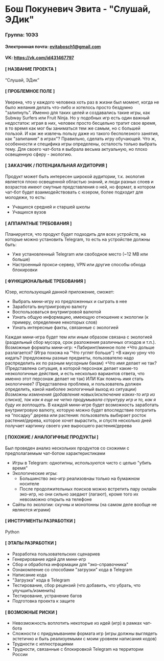 # Бош Покуневич Эвита - "Слушай, ЭДик"

### Группа: 10Э3
#### Электронная почта: evitabosch1@gmail.com
#### VK: https://vk.com/id431467797
#### [ НАЗВАНИЕ ПРОЕКТА ]

“Слушай, ЭДик”

#### [ ПРОБЛЕМНОЕ ПОЛЕ ]

Уверена, что у каждого человека хоть раз в жизни был момент, когда не было
желания делать что-либо и хотелось просто бездумно "залипнуть". Именно для таких целей и создавались такие игры, как Subway Surfers или 
Fruit Ninja. Но у подобных игр есть один важный недостаток: играя в них, человек просто бесцельно тратит свое время, в то время как мог бы заниматься
тем же самым, но с большей пользой. И как же извлечь пользу даже из такого бесполезного занятия, как "залипание" в играх"? Правильно, сделать игру обучающей. 
Что ж, особенности и специфика игры определены, осталость только выбрать тему. Для своего чат-бота я выбрала весьма актуальную,
но плохо освещенную сферу - экологию.

#### [ ЗАКАЗЧИК / ПОТЕНЦИАЛЬНАЯ АУДИТОРИЯ ]

Продукт может быть интересен широкой аудитории, т.к. экология является плохо освещенной областью знаний, и люди разных слоев и возрастов имеют смутные представления о ней, но формат, в котором чат-бот будет взаимодействовать с юзером, более подходит для молодежи, то есть:
+ Учащихся средней и старшей школы
+ Учащихся вузов

#### [ АППАРАТНЫЕ ТРЕБОВАНИЯ ]

Планируется, что продукт будет подходить для всех устройств, на которые можно установить Telegram, то есть на устройстве должны быть:
+ Уже установленный Telegram или свободное место (~12 MB или больше)
+ Настроенный прокси-сервер, VPN или другие способы обхода блокировки

#### [ ФУНКЦИОНАЛЬНЫЕ ТРЕБОВАНИЯ ]

Юзер, использующий данной приложение, сможет:
+ Выбрать мини-игру из предложенных и сыграть в нее
+ Заработать внутриигровую валюту
+ Воспользоваться внутриигровой валютой
+ Узнать общую информацию, имеющую отношение к экологии (к примеру, определение некоторых слов)
+ Узнать интересные факты, связанные с экологией

Каждая мини-игра будет тем или иным образом связана с экологией (раздельный сбор мусора, срок разложения различных отходов и т.п.). Возможные форматы мини-игр:
+Лабиринт/минное поле
+Что дольше разлагается? (Игра похожа на "Что гуглят больше")
+В какую урну что кидать? (предложены разные предметы, пользователю надо распределить их по разным мусорным бакам)
+Что *имя* делает не так? (Представлена ситуация, в которой персонаж делает какие-то неэкологичные действия, и есть несколько вариантов ответа, что именно этот персонаж делает не так) ИЛИ Как помочь *имя* стать экологичнее? (Представлена проблема, и пользователь должен определить, какой наиболее экологичный выход из ситуации)
_Возможны изменения (добавления новых/исключение каких-то игр из списка), так как я еще не четко продумывала структуру игр и то, как я буду их воплощать._
В каждой мини-игре будет возможность заработать внутриигровую валюту, которую можно будет впоследствие потратить на “посадку” дерева или растения: пользователь выбирает росток растения/дерева, которое хочет вырастить, и спустя несколько дней получает картинку своего уже выросшего растения/дерева


#### [ ПОХОЖИЕ / АНАЛОГИЧНЫЕ ПРОДУКТЫ ]

Был проведен анализ нескольких продуктов со схожими с предполагаемым чат-ботом характеристиками
+ Игры в Telegram: однотипны, используются чисто с целью "убить время"
+ Экологические игры:
  + Большинство эко-игр реализовнаы только на бумажном носителе
  + После продолжительных поисков можно встретить пару онлайн эко-игр, но они сильно заедают (лагают), кроме того их невозможно открыть на телефоне
+ Сайты по экологии: скучны и монотонны (на самом деле вообще не являются играми)

#### [ ИНСТРУМЕНТЫ РАЗРАБОТКИ ]

Python

#### [ ЭТАПЫ РАЗРАБОТКИ ]

- Разработка пользовательских сценариев
- Генерирование идей для мини-игр
- Сбор и обработка информации для "эко-справочника"
- Ознакомление со способами "загрузки" кода в Telegram
- Написание кода
- "Загрузка" кода в Telegram
- Тестирование, сбор рецензий (что добавить, что убрать, что улучшить/изменить)
- Тестирование, устранение багов
- Подготовка проекта к защите

#### [ ВОЗМОЖНЫЕ РИСКИ ]

- Невозможность воплотить некоторые из идей (игр) в рамках чат-бота
- Сложности с придумыванием формата игр (игры должны выглядеть эстетично и быть реализуемыми с моим уровнем написания кодов)
- Трудности с иллюстрациями
- Трудности, связанные с блокировкой Telegram на территории России


